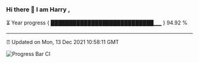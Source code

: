 ### Hi there 👋 I am Harry , 

⏳ Year progress { ████████████████████████████▁▁ } 94.92 %

---

⏰ Updated on Mon, 13 Dec 2021 10:58:11 GMT

![Progress Bar CI](https://github.com/duykhang68/duykhang68/workflows/Progress%20Bar%20CI/badge.svg)
